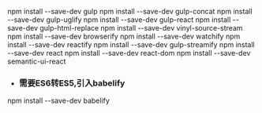 npm install --save-dev gulp
npm install --save-dev gulp-concat
npm install --save-dev gulp-uglify
npm install --save-dev gulp-react
npm install --save-dev gulp-html-replace
npm install --save-dev vinyl-source-stream
npm install --save-dev browserify
npm install --save-dev watchify
npm install --save-dev reactify
npm install --save-dev gulp-streamify
npm install --save-dev react
npm install --save-dev react-dom
npm install --save-dev semantic-ui-react
- ### 需要ES6转ES5,引入babelify
npm install --save-dev babelify
